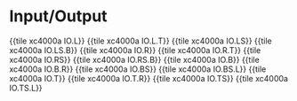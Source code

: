 # Input/Output

{{tile xc4000a IO.L}}
{{tile xc4000a IO.L.T}}
{{tile xc4000a IO.LS}}
{{tile xc4000a IO.LS.B}}
{{tile xc4000a IO.R}}
{{tile xc4000a IO.R.T}}
{{tile xc4000a IO.RS}}
{{tile xc4000a IO.RS.B}}
{{tile xc4000a IO.B}}
{{tile xc4000a IO.B.R}}
{{tile xc4000a IO.BS}}
{{tile xc4000a IO.BS.L}}
{{tile xc4000a IO.T}}
{{tile xc4000a IO.T.R}}
{{tile xc4000a IO.TS}}
{{tile xc4000a IO.TS.L}}
